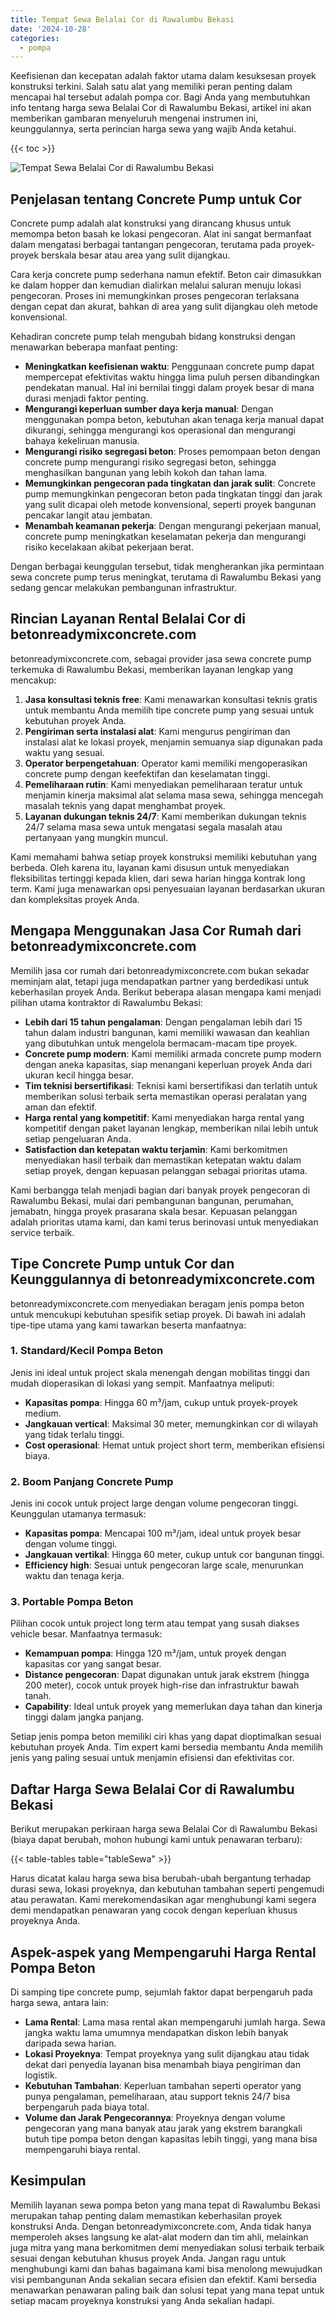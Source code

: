 ```yaml
---
title: Tempat Sewa Belalai Cor di Rawalumbu Bekasi
date: '2024-10-28'
categories:
  - pompa
---
```


Keefisienan dan kecepatan adalah faktor utama dalam kesuksesan proyek konstruksi terkini. Salah satu alat yang memiliki peran penting dalam mencapai hal tersebut adalah pompa cor. Bagi Anda yang membutuhkan info tentang harga sewa Belalai Cor di Rawalumbu Bekasi, artikel ini akan memberikan gambaran menyeluruh mengenai instrumen ini, keunggulannya, serta perincian harga sewa yang wajib Anda ketahui.

{{< toc >}}

![Tempat Sewa Belalai Cor di Rawalumbu Bekasi](https://betoncor8.github.io/pump/concrete-pump%20(13).png)

## Penjelasan tentang Concrete Pump untuk Cor

Concrete pump adalah alat konstruksi yang dirancang khusus untuk memompa beton basah ke lokasi pengecoran. Alat ini sangat bermanfaat dalam mengatasi berbagai tantangan pengecoran, terutama pada proyek-proyek berskala besar atau area yang sulit dijangkau.

Cara kerja concrete pump sederhana namun efektif. Beton cair dimasukkan ke dalam hopper dan kemudian dialirkan melalui saluran menuju lokasi pengecoran. Proses ini memungkinkan proses pengecoran terlaksana dengan cepat dan akurat, bahkan di area yang sulit dijangkau oleh metode konvensional.

Kehadiran concrete pump telah mengubah bidang konstruksi dengan menawarkan beberapa manfaat penting:

- **Meningkatkan keefisienan waktu**: Penggunaan concrete pump dapat mempercepat efektivitas waktu hingga lima puluh persen dibandingkan pendekatan manual. Hal ini bernilai tinggi dalam proyek besar di mana durasi menjadi faktor penting.
- **Mengurangi keperluan sumber daya kerja manual**: Dengan menggunakan pompa beton, kebutuhan akan tenaga kerja manual dapat dikurangi, sehingga mengurangi kos operasional dan mengurangi bahaya kekeliruan manusia.
- **Mengurangi risiko segregasi beton**: Proses pemompaan beton dengan concrete pump mengurangi risiko segregasi beton, sehingga menghasilkan bangunan yang lebih kokoh dan tahan lama.
- **Memungkinkan pengecoran pada tingkatan dan jarak sulit**: Concrete pump memungkinkan pengecoran beton pada tingkatan tinggi dan jarak yang sulit dicapai oleh metode konvensional, seperti proyek bangunan pencakar langit atau jembatan.
- **Menambah keamanan pekerja**: Dengan mengurangi pekerjaan manual, concrete pump meningkatkan keselamatan pekerja dan mengurangi risiko kecelakaan akibat pekerjaan berat.

Dengan berbagai keunggulan tersebut, tidak mengherankan jika permintaan sewa concrete pump terus meningkat, terutama di Rawalumbu Bekasi yang sedang gencar melakukan pembangunan infrastruktur.

## Rincian Layanan Rental Belalai Cor di betonreadymixconcrete.com

betonreadymixconcrete.com, sebagai provider jasa sewa concrete pump terkemuka di Rawalumbu Bekasi, memberikan layanan lengkap yang mencakup:

1. **Jasa konsultasi teknis free**: Kami menawarkan konsultasi teknis gratis untuk membantu Anda memilih tipe concrete pump yang sesuai untuk kebutuhan proyek Anda.
2. **Pengiriman serta instalasi alat**: Kami mengurus pengiriman dan instalasi alat ke lokasi proyek, menjamin semuanya siap digunakan pada waktu yang sesuai.
3. **Operator berpengetahuan**: Operator kami memiliki mengoperasikan concrete pump dengan keefektifan dan keselamatan tinggi.
4. **Pemeliharaan rutin**: Kami menyediakan pemeliharaan teratur untuk menjamin kinerja maksimal alat selama masa sewa, sehingga mencegah masalah teknis yang dapat menghambat proyek.
5. **Layanan dukungan teknis 24/7**: Kami memberikan dukungan teknis 24/7 selama masa sewa untuk mengatasi segala masalah atau pertanyaan yang mungkin muncul.

Kami memahami bahwa setiap proyek konstruksi memiliki kebutuhan yang berbeda. Oleh karena itu, layanan kami disusun untuk menyediakan fleksibilitas tertinggi kepada klien, dari sewa harian hingga kontrak long term. Kami juga menawarkan opsi penyesuaian layanan berdasarkan ukuran dan kompleksitas proyek Anda.

## Mengapa Menggunakan Jasa Cor Rumah dari betonreadymixconcrete.com

Memilih jasa cor rumah dari betonreadymixconcrete.com bukan sekadar meminjam alat, tetapi juga mendapatkan partner yang berdedikasi untuk keberhasilan proyek Anda. Berikut beberapa alasan mengapa kami menjadi pilihan utama kontraktor di Rawalumbu Bekasi:

- **Lebih dari 15 tahun pengalaman**: Dengan pengalaman lebih dari 15 tahun dalam industri bangunan, kami memiliki wawasan dan keahlian yang dibutuhkan untuk mengelola bermacam-macam tipe proyek.
- **Concrete pump modern**: Kami memiliki armada concrete pump modern dengan aneka kapasitas, siap menangani keperluan proyek Anda dari ukuran kecil hingga besar.
- **Tim teknisi bersertifikasi**: Teknisi kami bersertifikasi dan terlatih untuk memberikan solusi terbaik serta memastikan operasi peralatan yang aman dan efektif.
- **Harga rental yang kompetitif**: Kami menyediakan harga rental yang kompetitif dengan paket layanan lengkap, memberikan nilai lebih untuk setiap pengeluaran Anda.
- **Satisfaction dan ketepatan waktu terjamin**: Kami berkomitmen menyediakan hasil terbaik dan memastikan ketepatan waktu dalam setiap proyek, dengan kepuasan pelanggan sebagai prioritas utama.

Kami berbangga telah menjadi bagian dari banyak proyek pengecoran di Rawalumbu Bekasi, mulai dari pembangunan bangunan, perumahan, jemabatn, hingga proyek prasarana skala besar. Kepuasan pelanggan adalah prioritas utama kami, dan kami terus berinovasi untuk menyediakan service terbaik.

## Tipe Concrete Pump untuk Cor dan Keunggulannya di betonreadymixconcrete.com

betonreadymixconcrete.com menyediakan beragam jenis pompa beton untuk mencukupi kebutuhan spesifik setiap proyek. Di bawah ini adalah tipe-tipe utama yang kami tawarkan beserta manfaatnya:

### 1\. Standard/Kecil Pompa Beton

Jenis ini ideal untuk project skala menengah dengan mobilitas tinggi dan mudah dioperasikan di lokasi yang sempit. Manfaatnya meliputi:

- **Kapasitas pompa**: Hingga 60 m³/jam, cukup untuk proyek-proyek medium.
- **Jangkauan vertical**: Maksimal 30 meter, memungkinkan cor di wilayah yang tidak terlalu tinggi.
- **Cost operasional**: Hemat untuk project short term, memberikan efisiensi biaya.

### 2\. Boom Panjang Concrete Pump

Jenis ini cocok untuk project large dengan volume pengecoran tinggi. Keunggulan utamanya termasuk:

- **Kapasitas pompa**: Mencapai 100 m³/jam, ideal untuk proyek besar dengan volume tinggi.
- **Jangkauan vertikal**: Hingga 60 meter, cukup untuk cor bangunan tinggi.
- **Efficiency high**: Sesuai untuk pengecoran large scale, menurunkan waktu dan tenaga kerja.

### 3\. Portable Pompa Beton

Pilihan cocok untuk project long term atau tempat yang susah diakses vehicle besar. Manfaatnya termasuk:

- **Kemampuan pompa**: Hingga 120 m³/jam, untuk proyek dengan kapasitas cor yang sangat besar.
- **Distance pengecoran**: Dapat digunakan untuk jarak ekstrem (hingga 200 meter), cocok untuk proyek high-rise dan infrastruktur bawah tanah.
- **Capability**: Ideal untuk proyek yang memerlukan daya tahan dan kinerja tinggi dalam jangka panjang.

Setiap jenis pompa beton memiliki ciri khas yang dapat dioptimalkan sesuai kebutuhan proyek Anda. Tim expert kami bersedia membantu Anda memilih jenis yang paling sesuai untuk menjamin efisiensi dan efektivitas cor.

## Daftar Harga Sewa Belalai Cor di Rawalumbu Bekasi

Berikut merupakan perkiraan harga sewa Belalai Cor di Rawalumbu Bekasi (biaya dapat berubah, mohon hubungi kami untuk penawaran terbaru):

{{< table-tables table="tableSewa" >}}

Harus dicatat kalau harga sewa bisa berubah-ubah bergantung terhadap durasi sewa, lokasi proyeknya, dan kebutuhan tambahan seperti pengemudi atau perawatan. Kami merekomendasikan agar menghubungi kami segera demi mendapatkan penawaran yang cocok dengan keperluan khusus proyeknya Anda.

## Aspek-aspek yang Mempengaruhi Harga Rental Pompa Beton

Di samping tipe concrete pump, sejumlah faktor dapat berpengaruh pada harga sewa, antara lain:

- **Lama Rental**: Lama masa rental akan mempengaruhi jumlah harga. Sewa jangka waktu lama umumnya mendapatkan diskon lebih banyak daripada sewa harian.
- **Lokasi Proyeknya**: Tempat proyeknya yang sulit dijangkau atau tidak dekat dari penyedia layanan bisa menambah biaya pengiriman dan logistik.
- **Kebutuhan Tambahan**: Keperluan tambahan seperti operator yang punya pengalaman, pemeliharaan, atau support teknis 24/7 bisa berpengaruh pada biaya total.
- **Volume dan Jarak Pengecorannya**: Proyeknya dengan volume pengecoran yang mana banyak atau jarak yang ekstrem barangkali butuh tipe pompa beton dengan kapasitas lebih tinggi, yang mana bisa mempengaruhi biaya rental.

## Kesimpulan

Memilih layanan sewa pompa beton yang mana tepat di Rawalumbu Bekasi merupakan tahap penting dalam memastikan keberhasilan proyek konstruksi Anda. Dengan betonreadymixconcrete.com, Anda tidak hanya memperoleh akses langsung ke alat-alat modern dan tim ahli, melainkan juga mitra yang mana berkomitmen demi menyediakan solusi terbaik terbaik sesuai dengan kebutuhan khusus proyek Anda. Jangan ragu untuk menghubungi kami dan bahas bagaimana kami bisa menolong mewujudkan visi pembangunan Anda sekalian secara efisien dan efektif. Kami bersedia menawarkan penawaran paling baik dan solusi tepat yang mana tepat untuk setiap macam proyeknya konstruksi yang Anda sekalian hadapi.
